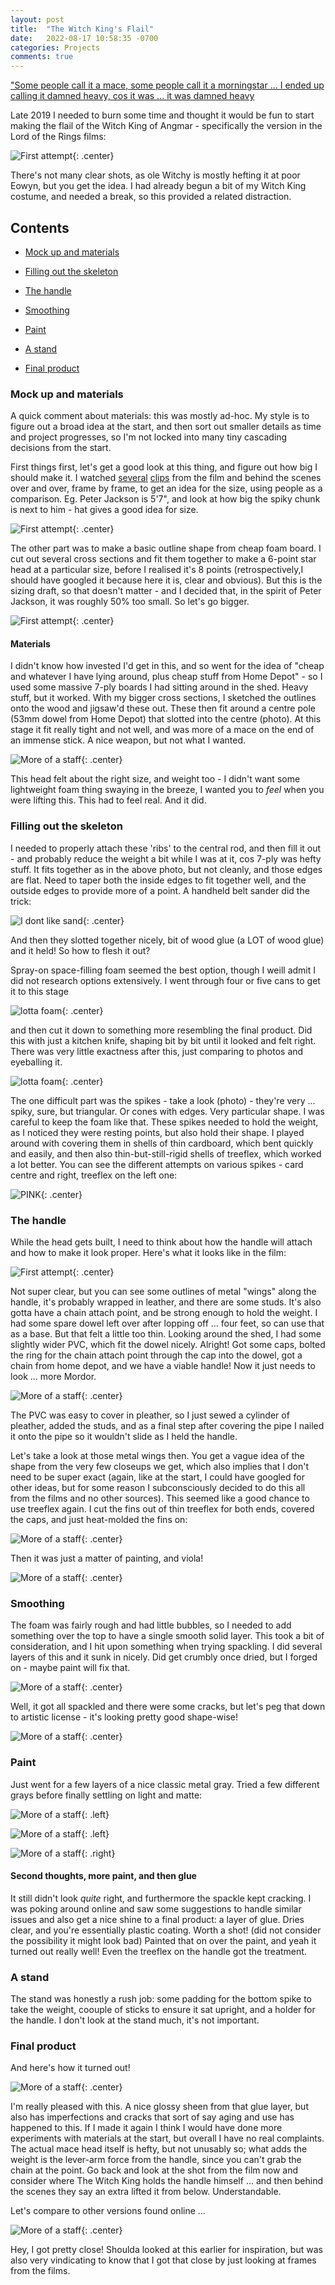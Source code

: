 ```yaml
---
layout: post
title:  "The Witch King's Flail"
date:   2022-08-17 10:58:35 -0700
categories: Projects
comments: true
---
```

["Some people call it a mace, some people call it a morningstar ... I ended up calling it damned heavy, cos it was ... it was damned heavy](https://www.youtube.com/watch?v=ZAO4t8672hc&ab_channel=Baronessa)

Late 2019 I needed to burn some time and thought it would be fun to start making the flail of the Witch King of Angmar - specifically the version in the Lord of the Rings films:

![First attempt](/assets/film_mace.jpg){: .center}

There's not many clear shots, as ole Witchy is mostly hefting it at poor Eowyn, but you get the idea. I had already begun a bit of my Witch King costume, and needed a break, so this provided a related distraction. 

## Contents
- [Mock up and materials](#mock-up-and-materials)  

- [Filling out the skeleton](#filling-out-the-skeleton)

- [The handle](#the-handle)

- [Smoothing](#smoothing)

- [Paint](#paint)

- [A stand](#a-stand)

- [Final product](#final-product)

### Mock up and materials
A quick comment about materials: this was mostly ad-hoc. My style is to figure out a broad idea at the start, and then sort out smaller details as time and project progresses, so I'm not locked into many tiny cascading decisions from the start. 

First things first, let's get a good look at this thing, and figure out how big I should make it. I watched [several](https://www.youtube.com/watch?v=dQ_-rmuPZC4&t=77s&ab_channel=jullingen) [clips](https://www.youtube.com/watch?v=ZAO4t8672hc&ab_channel=Baronessa) from the film and behind the scenes over and over, frame by frame, to get an idea for the size, using people as a comparison. Eg. Peter Jackson is 5'7", and look at how big the spiky chunk is next to him - hat gives a good idea for size. 

![First attempt](/assets/pete.jpg){: .center}

The other part was to make a basic outline shape from cheap foam board. I cut out several cross sections and fit them together to make a 6-point star head at a particular size, before I realised it's 8 points (retrospectively,I should have googled it because here it is, clear and obvious). But this is the sizing draft, so that doesn't matter - and I decided that, in the spirit of Peter Jackson, it was roughly 50% too small. So let's go bigger.  

![First attempt](/assets/draft.jpg){: .center}


#### Materials
I didn't know how invested I'd get in this, and so went for the idea of "cheap and whatever I have lying around, plus cheap stuff from Home Depot" - so I used some massive 7-ply boards I had sitting around in the shed. Heavy stuff, but it worked. With my bigger cross sections, I sketched the outlines onto the wood and jigsaw'd these out. These then fit around a centre pole (53mm dowel from Home Depot) that slotted into the centre (photo). At this stage it fit really tight and not well, and was more of a mace on the end of an immense stick. A nice weapon, but not what I wanted. 

![More of a staff](/assets/mace_on_stick.jpg){: .center}

This head felt about the right size, and weight too - I didn't want some lightweight foam thing swaying in the breeze, I wanted you to _feel_ when you were lifting this. This had to feel real. And it did. 

### Filling out the skeleton
I needed to properly attach these 'ribs' to the central rod, and then fill it out - and probably reduce the weight a bit while I was at it, cos 7-ply was hefty stuff. It fits together as in the above photo, but not cleanly, and those edges are flat. Need to taper both the inside edges to fit together well, and the outside edges to provide more of a point. A handheld belt sander did the trick:

![I dont like sand](/assets/sanded1.jpg){: .center}

And then they slotted together nicely, bit of wood glue (a LOT of wood glue) and it held!
So how to flesh it out?

Spray-on space-filling foam seemed the best option, though I weill admit I did not research options extensively. I went through four or five cans to get it to this stage

![lotta foam](/assets/foam_mace.jpg){: .center}

and then cut it down to something more resembling the final product. Did this with just a kitchen knife, shaping bit by bit until it looked and felt right. There was very little exactness after this, just comparing to photos and eyeballing it. 

![lotta foam](/assets/foam_cut2.jpg){: .center}

The one difficult part was the spikes - take a look (photo) - they're very ... spiky, sure, but triangular. Or cones with edges. Very particular shape. I was careful to keep the foam like that. These spikes needed to hold the weight, as I noticed they were resting points, but also hold their shape. I played around with covering them in shells of thin cardboard, which bent quickly and easily, and then also thin-but-still-rigid shells of treeflex, which worked a lot better. You can see the different attempts on various spikes - card centre and right, treeflex on the left one:

![PINK](/assets/foam_cut1.jpg){: .center}



### The handle
While the head gets built, I need to think about how the handle will attach and how to make it look proper. Here's what it looks like in the film: 

![First attempt](/assets/handle_forearm.jpg){: .center}

Not super clear, but you can see some outlines of metal "wings" along the handle, it's probably wrapped in leather, and there are some studs. It's also gotta have a chain attach point, and be strong enough to hold the weight. I had some spare dowel left over after lopping off ... four feet, so can use that as a base. But that felt a little too thin. Looking around the shed, I had some slightly wider PVC, which fit the dowel nicely. Alright! Got some caps, bolted the ring for the chain attach point through the cap into the dowel, got a chain from home depot, and we have a viable handle! Now it just needs to look ... more Mordor.

![More of a staff](/assets/basic_handle.jpg){: .center}

The PVC was easy to cover in pleather, so I just sewed a cylinder of pleather, added the studs, and as a final step after covering the pipe I nailed it onto the pipe so it wouldn't slide as I held the handle. 

Let's take a look at those metal wings then.
You get a vague idea of the shape from the very few closeups we get, which also implies that I don't need to be super exact (again, like at the start, I could have googled for other ideas, but for some reason I subconsciously decided to do this all from the films and no other sources). This seemed like a good chance to use treeflex again. I cut the fins out of thin treeflex for both ends, covered the caps, and just heat-molded the fins on:

![More of a staff](/assets/handle_treeflex_full.jpg){: .center}

Then it was just a matter of painting, and viola! 

![More of a staff](/assets/full_painted_handle.jpg){: .center}


### Smoothing
The foam was fairly rough and had little bubbles, so I needed to add something over the top to have a single smooth solid layer. This took a bit of consideration, and I hit upon something when trying spackling. I did several layers of this and it sunk in nicely. Did get crumbly once dried, but I forged on - maybe paint will fix that.

![More of a staff](/assets/cone_types.jpg){: .center}

Well, it got all spackled and there were some cracks, but let's peg that down to artistic license - it's looking pretty good shape-wise!

![More of a staff](/assets/spackled.jpg){: .center}

### Paint
Just went for a few layers of a nice classic metal gray. Tried a few different grays before finally settling on light and matte:

![More of a staff](/assets/hanging.jpg){: .left}

![More of a staff](/assets/full_painted.jpg){: .left}


![More of a staff](/assets/full_painted2.jpg){: .right}

#### Second thoughts, more paint, and then glue
It still didn't look _quite_ right, and furthermore the spackle kept cracking. I was poking around online and saw some suggestions to handle similar issues and also get a nice shine to a final product: a layer of glue. Dries clear, and you're essentially plastic coating. Worth a shot! (did not consider the possibility it might look bad)
Painted that on over the paint, and yeah it turned out really well! Even the treeflex on the handle got the treatment.




### A stand
The stand was honestly a rush job: some padding for the bottom spike to take the weight, coouple of sticks to ensure it sat upright, and a holder for the handle. I don't look at the stand much, it's not important.



### Final product
And here's how it turned out!

![More of a staff](/assets/final.jpg){: .center}

I'm really pleased with this. A nice glossy sheen from that glue layer, but also has imperfections and cracks that sort of say aging and use has happened to this. If I made it again I think I would have done more experiments with materials at the start, but overall I have no real complaints. The actual mace head itself is hefty, but not unusably so; what adds the weight is the lever-arm force from the handle, since you can't grab the chain at the point. Go back and look at the shot from the film now and consider where The Witch King holds the handle himself ... and then behind the scenes they say an extra lifted it from below. Understandable. 

Let's compare to other versions found online ... 

![More of a staff](/assets/google.jpg){: .center}

Hey, I got pretty close! Shoulda looked at this earlier for inspiration, but was also very vindicating to know that I got that close by just looking at frames from the films.






[jekyll-docs]: https://jekyllrb.com/docs/home
[jekyll-gh]:   https://github.com/jekyll/jekyll
[jekyll-talk]: https://talk.jekyllrb.com/
